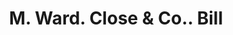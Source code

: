 ---
doi: 10.7916/D8VX1TQT
date_other: '1858'
date_other_textual: '1858'
form: printed ephemera
genre:
- Invoices
name:
- M. Ward. Close & Co.
object_in_context_url: https://biggert.cul.columbia.edu/items/view/ave_biggert_01662
subject_hierarchical_geographic:
- New York, New York, United States
subject_name:
- M. Ward. Close & Co.
title: M. Ward. Close & Co.. Bill
sort_title: M. Ward. Close & Co.. Bill
call_number: ave_biggert_01662
coordinates:
- 40.71277777777778,-74.00583333333333
pid: ave_biggert_01662
identifiers: ave_biggert_01662
canvas_id: ldpd:396921
permalink: "/items/ave_biggert_01662/"
layout: iiif-image-page
---